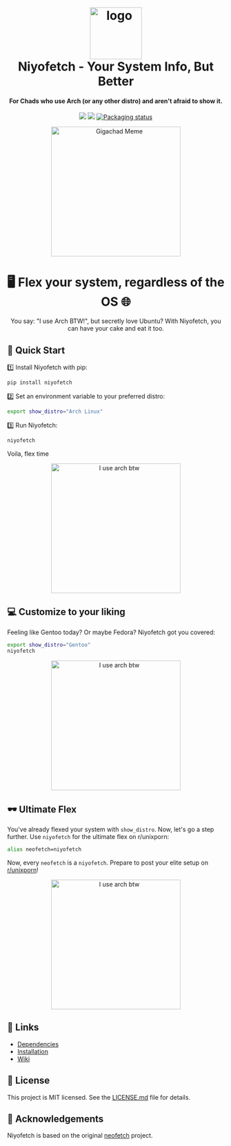 <h1 align="center">
  <img src="https://raw.githubusercontent.com/r4mbhardwaj/niyofetch/master/assets/niyofetch_logo.png" alt="logo" height="120px">
  <br>
  Niyofetch - Your System Info, But Better
</h1>

<h4 align="center"> For Chads who use Arch (or any other distro) and aren't afraid to show it. </h4>

<p align="center">
<a href="./LICENSE.md"><img src="https://img.shields.io/badge/license-MIT-blue.svg"></a>
<a href="https://github.com/r4mbhardwaj/niyofetch/releases"><img src="https://img.shields.io/github/release/r4mbhardwaj/niyofetch.svg"></a>
<a href="https://repology.org/metapackage/niyofetch"><img src="https://repology.org/badge/tiny-repos/neofetch.svg" alt="Packaging status"></a>
</p>

<p align="center">
  <img src="https://raw.githubusercontent.com/r4mbhardwaj/niyofetch/master/assets/ultra-chad.jpg" alt="Gigachad Meme" height="300">
<p/>

<h1 align="center"> 🖥️ Flex your system, regardless of the OS 🌐</h1>

<p align="center">
You say: "I use Arch BTW!", but secretly love Ubuntu? With Niyofetch, you can have your cake and eat it too.
</p>

<h2>🚀 Quick Start</h2>

1️⃣ Install Niyofetch with pip:

```sh
pip install niyofetch
```

2️⃣ Set an environment variable to your preferred distro:

```sh
export show_distro="Arch Linux"
```

3️⃣ Run Niyofetch:

```sh
niyofetch
```

Voila, flex time

<p align="center">
  <img src="https://user-images.githubusercontent.com/63110845/277485633-4ea62835-46fc-44b4-8d87-58483464b7a7.png" alt="I use arch btw" height="300">
<p/>

<h2> 💻 Customize to your liking </h2>

Feeling like Gentoo today? Or maybe Fedora? Niyofetch got you covered:

```sh
export show_distro="Gentoo"
niyofetch
```

<p align="center">
  <img src="https://user-images.githubusercontent.com/63110845/277485895-bce3ec6a-97e2-4955-9906-a3227719491b.png" alt="I use arch btw" height="300">
<p/>
<h2>🕶️ Ultimate Flex </h2>

You've already flexed your system with `show_distro`. Now, let's go a step further. Use `niyofetch` for the ultimate flex on r/unixporn:

```sh
alias neofetch=niyofetch
```

Now, every `neofetch` is a `niyofetch`. Prepare to post your elite setup on [r/unixporn](https://www.reddit.com/r/unixporn/)!

<p align="center">
  <img src="https://user-images.githubusercontent.com/63110845/277486769-f388b788-1336-4ae2-890a-9a31b96351f7.png" alt="I use arch btw" height="300">
<p/>


<h2>🔗 Links</h2>

- [Dependencies](https://github.com/r4mbhardwaj/niyofetch/wiki/Dependencies)
- [Installation](https://github.com/r4mbhardwaj/niyofetch/wiki/Installation)
- [Wiki](https://github.com/r4mbhardwaj/niyofetch/wiki)

<h2>📝 License</h2>

This project is MIT licensed. See the [LICENSE.md](LICENSE.md) file for details.

<h2>🙏 Acknowledgements</h2>

Niyofetch is based on the original [neofetch](https://github.com/dylanaraps/neofetch) project.
